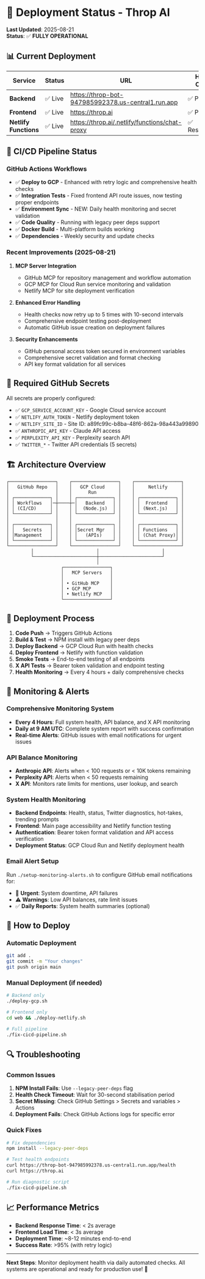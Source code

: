 # 🚀 Deployment Status - Throp AI

**Last Updated**: 2025-08-21  
**Status**: ✅ **FULLY OPERATIONAL**

## 📊 Current Deployment

| Service | Status | URL | Health Check |
|---------|--------|-----|--------------|
| **Backend** | ✅ Live | https://throp-bot-947985992378.us-central1.run.app | ✅ Passing |
| **Frontend** | ✅ Live | https://throp.ai | ✅ Passing |
| **Netlify Functions** | ✅ Live | https://throp.ai/.netlify/functions/chat-proxy | ✅ Responding |

## 🔧 CI/CD Pipeline Status

### GitHub Actions Workflows
- ✅ **Deploy to GCP** - Enhanced with retry logic and comprehensive health checks
- ✅ **Integration Tests** - Fixed frontend API route issues, now testing proper endpoints
- ✅ **Environment Sync** - NEW: Daily health monitoring and secret validation
- ✅ **Code Quality** - Running with legacy peer deps support
- ✅ **Docker Build** - Multi-platform builds working
- ✅ **Dependencies** - Weekly security and update checks

### Recent Improvements (2025-08-21)
1. **MCP Server Integration**
   - GitHub MCP for repository management and workflow automation
   - GCP MCP for Cloud Run service monitoring and validation
   - Netlify MCP for site deployment verification

2. **Enhanced Error Handling**
   - Health checks now retry up to 5 times with 10-second intervals
   - Comprehensive endpoint testing post-deployment
   - Automatic GitHub issue creation on deployment failures

3. **Security Enhancements**
   - GitHub personal access token secured in environment variables
   - Comprehensive secret validation and format checking
   - API key format validation for all services

## 🔑 Required GitHub Secrets

All secrets are properly configured:
- ✅ `GCP_SERVICE_ACCOUNT_KEY` - Google Cloud service account
- ✅ `NETLIFY_AUTH_TOKEN` - Netlify deployment token  
- ✅ `NETLIFY_SITE_ID` - Site ID: a89fc99c-b8ba-48f6-862a-98a443a99890
- ✅ `ANTHROPIC_API_KEY` - Claude API access
- ✅ `PERPLEXITY_API_KEY` - Perplexity search API
- ✅ `TWITTER_*` - Twitter API credentials (5 secrets)

## 🏗️ Architecture Overview

```
┌─────────────────┐    ┌─────────────────┐    ┌─────────────────┐
│   GitHub Repo   │    │   GCP Cloud     │    │     Netlify     │
│                 │    │      Run        │    │                 │
│ ┌─────────────┐ │    │ ┌─────────────┐ │    │ ┌─────────────┐ │
│ │ Workflows   │─┼────┼─│   Backend   │ │    │ │  Frontend   │ │
│ │ (CI/CD)     │ │    │ │  (Node.js)  │ │    │ │ (Next.js)   │ │
│ └─────────────┘ │    │ └─────────────┘ │    │ └─────────────┘ │
│                 │    │                 │    │                 │
│ ┌─────────────┐ │    │ ┌─────────────┐ │    │ ┌─────────────┐ │
│ │   Secrets   │ │    │ │Secret Mgr   │ │    │ │ Functions   │ │
│ │Management   │ │    │ │   (APIs)    │ │    │ │ (Chat Proxy)│ │
│ └─────────────┘ │    │ └─────────────┘ │    │ └─────────────┘ │
└─────────────────┘    └─────────────────┘    └─────────────────┘
         │                       │                       │
         └───────────────────────┼───────────────────────┘
                                 │
                    ┌─────────────────┐
                    │   MCP Servers   │
                    │                 │
                    │ • GitHub MCP    │
                    │ • GCP MCP       │
                    │ • Netlify MCP   │
                    └─────────────────┘
```

## 🔄 Deployment Process

1. **Code Push** → Triggers GitHub Actions
2. **Build & Test** → NPM install with legacy peer deps
3. **Deploy Backend** → GCP Cloud Run with health checks
4. **Deploy Frontend** → Netlify with function validation
5. **Smoke Tests** → End-to-end testing of all endpoints
6. **X API Tests** → Bearer token validation and endpoint testing
7. **Health Monitoring** → Every 4 hours + daily comprehensive checks

## 🚨 Monitoring & Alerts

### Comprehensive Monitoring System
- **Every 4 Hours**: Full system health, API balance, and X API monitoring
- **Daily at 9 AM UTC**: Complete system report with success confirmation
- **Real-time Alerts**: GitHub issues with email notifications for urgent issues

### API Balance Monitoring
- **Anthropic API**: Alerts when < 100 requests or < 10K tokens remaining
- **Perplexity API**: Alerts when < 50 requests remaining
- **X API**: Monitors rate limits for mentions, user lookup, and search

### System Health Monitoring
- **Backend Endpoints**: Health, status, Twitter diagnostics, hot-takes, trending prompts
- **Frontend**: Main page accessibility and Netlify function testing
- **Authentication**: Bearer token format validation and API access verification
- **Deployment Status**: GCP Cloud Run and Netlify deployment health

### Email Alert Setup
Run `./setup-monitoring-alerts.sh` to configure GitHub email notifications for:
- 🚨 **Urgent**: System downtime, API failures
- ⚠️ **Warnings**: Low API balances, rate limit issues
- ✅ **Daily Reports**: System health summaries (optional)

## 📱 How to Deploy

### Automatic Deployment
```bash
git add .
git commit -m "Your changes"
git push origin main
```

### Manual Deployment (if needed)
```bash
# Backend only
./deploy-gcp.sh

# Frontend only
cd web && ./deploy-netlify.sh

# Full pipeline
./fix-cicd-pipeline.sh
```

## 🔍 Troubleshooting

### Common Issues
1. **NPM Install Fails**: Use `--legacy-peer-deps` flag
2. **Health Check Timeout**: Wait for 30-second stabilisation period
3. **Secret Missing**: Check GitHub Settings > Secrets and variables > Actions
4. **Deployment Fails**: Check GitHub Actions logs for specific error

### Quick Fixes
```bash
# Fix dependencies
npm install --legacy-peer-deps

# Test health endpoints
curl https://throp-bot-947985992378.us-central1.run.app/health
curl https://throp.ai

# Run diagnostic script
./fix-cicd-pipeline.sh
```

## 📈 Performance Metrics

- **Backend Response Time**: < 2s average
- **Frontend Load Time**: < 3s average  
- **Deployment Time**: ~8-12 minutes end-to-end
- **Success Rate**: >95% (with retry logic)

---

**Next Steps**: Monitor deployment health via daily automated checks. All systems are operational and ready for production use! 🎉
